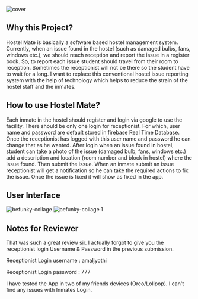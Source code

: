 ![cover](https://user-images.githubusercontent.com/20029287/45880101-75a83e00-bdc4-11e8-8415-429d2af7067d.JPG)

Why this Project?
-
Hostel Mate is basically a software based hostel management system. Currently, when an issue
found in the hostel (such as damaged bulbs, fans, windows etc.), we should reach
reception and report the issue in a register book. So, to report each issue student should travel
from their room to reception. Sometimes the receptionist will not be there so the student have to
wait for a long. I want to replace this conventional hostel issue reporting system with the help of
technology which helps to reduce the strain of the hostel staff and the inmates.

How to use Hostel Mate?
-
Each inmate in the hostel should register and login via google to use the facility. There should
be only one login for receptionist. For which, user name and password are default stored in firebase Real Time Database. Once the receptionist has logged with this user name and
password he can change that as he wanted.
After login when an issue found in hostel, student can take a photo of the issue (damaged bulb,
fans, windows etc.) add a description and location (room number and block in hostel) where the
issue found. Then submit the issue.
When an inmate submit an issue receptionist will get a notification so he can take the required
actions to fix the issue. Once the issue is fixed it will show as fixed in the app.

User Interface
-
![befunky-collage](https://user-images.githubusercontent.com/20029287/45881004-75f60880-bdc7-11e8-8be2-1384ceb71f5b.jpg)
![befunky-collage 1](https://user-images.githubusercontent.com/20029287/45881007-7b535300-bdc7-11e8-873d-fcdaa66026d0.jpg)

Notes for Reviewer
-
That was such a great review sir. I actually forgot to give you the receptionist login Username & Password in the previous submission.

Receptionist Login username : amaljyothi

Receptionist Login password : 777

I have tested the App in two of my friends devices (Oreo/Lolipop). I can't find any issues with Inmates Login.
